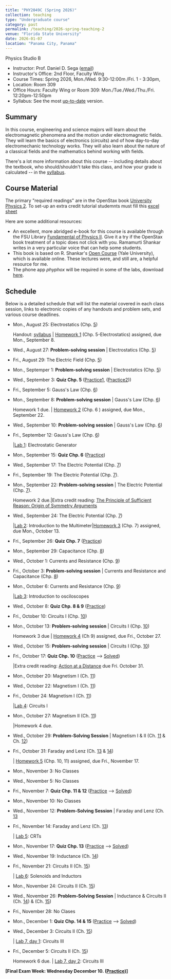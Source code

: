 ```yaml
---
title: "PHY2049C (Spring 2026)"
collection: teaching
type: "Undergraduate course"
category: past
permalink: /teaching/2026-spring-teaching-2
venue: "Florida State University"
date: 2026-01-07
location: "Panama City, Panama"
---
```

Physics Studio B

* Instructor:	Prof. Daniel D. Sega ([email](mailto:dsega@fsu.edu))
* Instructor's Office: 2nd Floor, Faculty Wing	
* Course Times: Spring 2026, Mon./Wed. 9:30-12:00m /Fri. 1 - 3:30pm,
* Location:	Room 309
* Office Hours:	Faculty Wing or Room 309: Mon./Tue./Wed./Thu./Fri. 12:20pm-12:50pm
* Syllabus:	See the most [up-to-date](https://fsu-my.sharepoint.com/:w:/g/personal/dds24b_fsu_edu/ETg1afqeqgtCgptYHYLXOx8BBGWcKb1ElEtqx_xA5ADJSA?e=5KlYUY) version.

Summary
-----------
In this course, engineering and science majors will learn about the electromagnetic phenomena and the motion under electromagnetic fields. They will learn the basics of electronics (circuits) and of how day-to-day electromechanic technology works. They will also learn about the nature of a classical fields and the mathematics behind working with fields.

There's a lot more information about this course -- including details about the textbook, who should/shouldn't take this class, and how your grade is calculated -- in the [syllabus](https://fsu-my.sharepoint.com/:w:/g/personal/dds24b_fsu_edu/ETg1afqeqgtCgptYHYLXOx8BBGWcKb1ElEtqx_xA5ADJSA?e=5KlYUY).

Course Material
--------------
The primary "required readings" are in the OpenStax book [University Physics 2](https://openstax.org/details/books/university-physics-volume-2).
To set-up an extra credit tutorial studemnts must fill this [excel sheet](https://fsu-my.sharepoint.com/:x:/g/personal/dds24b_fsu_edu/EcC_iYU374NNkIspqj8Vi8gBCE0axqZM-TYc4j7BiNf1yA?e=J2Pl8N)

Here are some additional resources:

* An excellent, more abridged e-book for this course is available through the FSU Library [Fundamental of Physics II](https://fsu-flvc.primo.exlibrisgroup.com/discovery/openurl?institution=01FALSC_FSU&vid=01FALSC_FSU:Home&isbn=9780300243789&genre=book&eisbn=9780300252446&title=Fundamentals%20of%20Physics%20II&sid=jstor:jstor). Give it a try if the OpenStax book treatment of a topic does not click with you. Ramamurti Shankar writes in a very particular voice that can help some students.
* This book is based on R. Shankar's [Open Course](https://oyc.yale.edu/physics/phys-201) (Yale University), which is available online. These lectures were, and still are, a helpful resource for me.
* The phone app *phyphox* will be required in some of the labs, download [here](https://phyphox.org/download/).

Schedule
-------------

Below is a detailed schedule that will list the material covered in each class session, links to electronic copies of any handouts and problem sets, and various course deadlines.

* Mon., August 25: Electrostatics (Chp. [5](https://openstax.org/books/university-physics-volume-2/pages/5-introduction))

  Handout: [syllabus](https://fsu-my.sharepoint.com/:w:/g/personal/dds24b_fsu_edu/ETg1afqeqgtCgptYHYLXOx8BBGWcKb1ElEtqx_xA5ADJSA?e=5KlYUY) | [Homework 1](../files/2049Chw1.pdf) (Chp. 5-Electrostatics) assigned, due Mon., September 8.
* Wed., August 27: **Problem-solving session** \| Electrostatics (Chp. [5](https://openstax.org/books/university-physics-volume-2/pages/5-introduction))
* Fri., August 29: The Electric Field (Chp. [5](https://openstax.org/books/university-physics-volume-2/pages/5-introduction))
* Mon., Septemper 1: **Problem-solving session** \| Electrostatics (Chp. [5](https://openstax.org/books/university-physics-volume-2/pages/5-introduction))
* Wed., September 3: **Quiz Chp. 5** ([Practice1](../files/mock1b.pdf), ([Practice2](../files/mock2b.pdf)))
* Fri., September 5: Gauss's Law (Chp. [6](https://openstax.org/books/university-physics-volume-2/pages/6-introduction)) 
* Mon., September 8: **Problem-solving session** \| Gauss's Law (Chp. [6](https://openstax.org/books/university-physics-volume-2/pages/6-introduction))

  Homework 1 due. | [Homework 2](../files/2049Chw2.pdf) (Chp. 6 ) assigned, due Mon., September 22.
* Wed., September 10: **Problem-solving session** \| Gauss's Law (Chp. [6](https://openstax.org/books/university-physics-volume-2/pages/6-introduction))
* Fri., September 12: Gauss's Law (Chp. [6](https://openstax.org/books/university-physics-volume-2/pages/6-introduction))
  
  |[Lab 1](../files/2049lab1.pdf): Electrostatic Generator
* Mon., September 15:  **Quiz Chp. 6** ([Practice](../files/mock2bb.pdf))
* Wed., September 17:   The Electric Potential (Chp. [7](https://openstax.org/books/university-physics-volume-2/pages/7-introduction))
* Fri., September 19:   The Electric Potential (Chp. [7](https://openstax.org/books/university-physics-volume-2/pages/7-introduction)).
* Mon., September 22: **Problem-solving session** \| The Electric Potential (Chp. [7](https://openstax.org/books/university-physics-volume-2/pages/7-introduction)).
  
   Homework 2 due.|Extra credit reading: [The Principle of Sufficient Reason: Origin of Symmetry Arguments](https://1000wordphilosophy.com/2018/03/27/leibnizs-principle-of-sufficient-reason/)
* Wed., September 24:  The Electric Potential (Chp. [7](https://openstax.org/books/university-physics-volume-2/pages/7-introduction))

   |[Lab 2](../files/2049lab2.pdf): Introduction to the Multimeter|[Homework 3](../files/2049Chw3.pdf) (Chp. 7) assigned, due Mon., October 13.
* Fri., September 26: **Quiz Chp. 7** ([Practice](../files/mock3b.pdf))
* Mon., September 29: Capacitance (Chp. [8](https://openstax.org/books/university-physics-volume-2/pages/8-introduction))
* Wed., October 1: Currents and Resistance  (Chp. [9](https://openstax.org/books/university-physics-volume-2/pages/9-introduction))
* Fri., October 3: **Problem-solving session** \| Currents and Resistance and Capacitance  (Chp. [8](https://openstax.org/books/university-physics-volume-2/pages/8-introduction))
* Mon., October 6: Currents and Resistance  (Chp. [9](https://openstax.org/books/university-physics-volume-2/pages/9-introduction))

    |[Lab 3](../files/2049lab3.pdf): Introduction to osciloscopes
* Wed., October 8: **Quiz Chp. 8 & 9** ([Practice](../files/mock4b.pdf))
* Fri., October 10: Circuits I (Chp. [10](https://openstax.org/books/university-physics-volume-2/pages/10-introduction))
* Mon., October 13: **Problem-solving session** \| Circuits I (Chp. [10](https://openstax.org/books/university-physics-volume-2/pages/10-introduction))

   Homework 3 due | [Homework 4](../files/2049Chw4.pdf)  (Ch 9) assigned, due Fri., October 27.
* Wed., October 15: **Problem-solving session** \| Circuits I (Chp. [10](https://openstax.org/books/university-physics-volume-2/pages/10-introduction))
* Fri., October 17:  **Quiz Chp. 10** ([Practice](../files/mock5b.pdf) --> [Solved](../files/mocksol5b.pdf))

  |Extra credit reading: [Action at a Distance](../files/action-distance.pdf) due Fri. October 31.
* Mon., October 20: Magnetism I (Ch. [11](https://openstax.org/books/university-physics-volume-2/pages/11-introduction))
* Wed., October 22: Magnetism I (Ch. [11](https://openstax.org/books/university-physics-volume-2/pages/11-introduction))
* Fri., October 24: Magnetism I (Ch. [11](https://openstax.org/books/university-physics-volume-2/pages/11-introduction))

    |[Lab 4](../files/2049lab4.pdf): Circuits I
* Mon., October 27: Magnetism II (Ch. [11](https://openstax.org/books/university-physics-volume-2/pages/11-introduction))

   |Homework 4 due. 
* Wed., October 29: **Problem-Solving Session** \| Magnetism I & II (Ch. [11](https://openstax.org/books/university-physics-volume-2/pages/11-introduction) & Ch. [12](https://openstax.org/books/university-physics-volume-2/pages/12-introduction))
* Fri., October 31:  Faraday and Lenz (Ch. [13](https://openstax.org/books/university-physics-volume-2/pages/13-introduction) & [14](https://openstax.org/books/university-physics-volume-2/pages/14-introduction))

   | [Homework 5](../files/2049Chw5.pdf) (Chp. 10, 11) assigned, due Fri., November 17.
* Mon., November 3: No Classes
* Wed., November 5: No Classes
* Fri., November 7: **Quiz Chp. 11 & 12** ([Practice](../files/mock6b.pdf) --> [Solved](../files/mocksol6b.pdf))
* Mon., November 10: No Classes
* Wed., November 12: **Problem-Solving Session** \| Faraday and Lenz (Ch. [13](https://openstax.org/books/university-physics-volume-2/pages/13-introduction)
* Fri., November 14: Faraday and Lenz (Ch. [13](https://openstax.org/books/university-physics-volume-2/pages/13-introduction))

   | [Lab 5](../files/2049lab6.pdf): CRTs
* Mon., November 17:  **Quiz Chp. 13** ([Practice](../files/mock8b.pdf) --> [Solved](../files/mocksol8b.pdf))
* Wed., November 19: Inductance (Ch. [14](https://openstax.org/books/university-physics-volume-2/pages/2-introduction))
* Fri., November 21: Circuits II (Ch. [15](https://openstax.org/books/university-physics-volume-2/pages/2-introduction))

   | [Lab 6](../files/2049lab7.pdf): Solenoids and Inductors
* Mon., November 24:  Circuits II (Ch. [15](https://openstax.org/books/university-physics-volume-2/pages/2-introduction))
* Wed., November 26:   **Problem-Solving Session** \| Inductance & Circuits II (Ch. [14](https://openstax.org/books/university-physics-volume-2/pages/2-introduction)) & (Ch. [15](https://openstax.org/books/university-physics-volume-2/pages/15-introduction))
* Fri., November 28: No Clases
* Mon., December 1:  **Quiz Chp. 14 & 15** ([Practice](../files/mock8b.pdf) --> [Solved](../files/mocksol8b.pdf))
* Wed., December 3: Circuits II (Ch. [15](https://openstax.org/books/university-physics-volume-2/pages/15-introduction))

  | [Lab 7, day 1](../files/2049lab8.pdf): Circuits III
* Fri., December 5:  Circuits II (Ch. [15](https://openstax.org/books/university-physics-volume-2/pages/15-introduction))

   Homework 6 due. | [Lab 7, day 2](../files/2049lab8.pdf): Circuits III


**[Final Exam Week: Wednesday December 10. ([Practice](../files/mockFinalExamb.pdf))]** 
